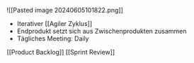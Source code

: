 ![[Pasted image 20240605101822.png]]

- Iterativer [[Agiler Zyklus]]
- Endprodukt setzt sich aus Zwischenprodukten zusammen
- Tägliches Meeting: Daily

[[Product Backlog]]
[[Sprint Review]]
